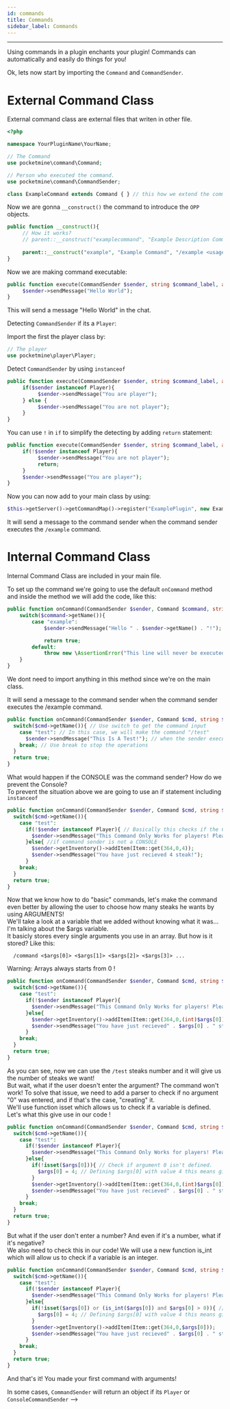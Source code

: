 ```yaml
---
id: commands
title: Commands
sidebar_label: Commands
---
```

___
Using commands in a plugin enchants your plugin! Commands can automatically and easily do things for you!  

Ok, lets now start by importing the `Command` and `CommandSender`.

# External Command Class

External command class are external files that writen in other file.

```php
<?php

namespace YourPluginName\YourName;

// The Command
use pocketmine\command\Command;

// Person who executed the command.
use pocketmine\command\CommandSender;

class ExampleCommand extends Command { } // this how we extend the command class.
```

Now we are gonna `__construct()` the command to introduce the `OPP` objects.

```php
public function __construct(){
     // How it works?
     // parent::__construct("examplecommand", "Example Description Command", "/examplecommand usage", ["example", "exampleCommandaliases"]);
     
     parent::__construct("example", "Example Command", "/example <usage>", ["ex","am","ple"]);
}
```

Now we are making command executable:

```php
public function execute(CommandSender $sender, string $command_label, array $args) :void {
     $sender->sendMessage("Hello World");
}
```

This will send a message "Hello World" in the chat.

Detecting `CommandSender` if its a `Player`:

Import the first the player class by:

```php
// The player
use pocketmine\player\Player;
```

Detect `CommandSender` by using `instanceof`

```php
public function execute(CommandSender $sender, string $command_label, array $args) :void {
     if($sender instanceof Player){
          $sender->sendMessage("You are player");
     } else {
          $sender->sendMessage("You are not player");
     }
}
```

You can use `!` in `if` to simplify the detecting by adding `return` statement:

```php
public function execute(CommandSender $sender, string $command_label, array $args) :void {
     if(!$sender instanceof Player){
          $sender->sendMessage("You are not player");
          return;
     }
     $sender->sendMessage("You are player");
}
```

Now you can now add to your main class by using:

```php
$this->getServer()->getCommandMap()->register("ExamplePlugin", new ExampleCommand());
```

It will send a message to the command sender when the command sender executes the `/example` command.

# Internal Command Class

Internal Command Class are included in your main file.

To set up the command we're going to use the default `onCommand` method and inside the method we will add the code, like this:

```php
public function onCommand(CommandSender $sender, Command $command, string $label, array $args) : bool{
    switch($command->getName()){
        case "example":
            $sender->sendMessage("Hello " . $sender->getName() . "!");

            return true;
        default:
            throw new \AssertionError("This line will never be executed");
    }
}
```

We dont need to import anything in this method since we're on the main class.

It will send a message to the command sender when the command sender executes the /example command.

```php
public function onCommand(CommandSender $sender, Command $cmd, string $label, array $args) : bool{
  switch($cmd->getName()){ // Use switch to get the command input
    case "test": // In this case, we will make the command "/test"
      $sender->sendMessage("This Is A Test!"); // when the sender execute the command it sends the sender a message that says "This Is A Test".
    break; // Use break to stop the operations
  }
  return true;
}
```
What would happen if the CONSOLE was the command sender? How do we prevent the Console?  
To prevent the situation above we are going to use an if statement including `instanceof`
```php
public function onCommand(CommandSender $sender, Command $cmd, string $label, array $args) : bool{
  switch($cmd->getName()){
    case "test":
      if(!$sender instanceof Player){ // Basically this checks if the Command Sender is NOT a player
        $sender->sendMessage("This Command Only Works for players! Please perform this command IN GAME!"); // For Console Command Sender
      }else{ //if command sender is not a CONSOLE
        $sender->getInventory()->addItem(Item::get(364,0,4));
        $sender->sendMessage("You have just recieved 4 steak!");
      }
    break;
  }
  return true;
}
```
Now that we know how to do "basic" commands, let's make the command even better by allowing the user to choose how many steaks he wants by using ARGUMENTS!  
We'll take a look at a variable that we added without knowing what it was... I'm talking about the $args variable.  
It basicly stores every single arguments you use in an array. But how is it stored? Like this:
```
  /command <$args[0]> <$args[1]> <$args[2]> <$args[3]> ...
```    
Warning: Arrays always starts from 0 !
```php
public function onCommand(CommandSender $sender, Command $cmd, string $label, array $args) : bool{
  switch($cmd->getName()){
    case "test":
      if(!$sender instanceof Player){
        $sender->sendMessage("This Command Only Works for players! Please perform this command IN GAME!");
      }else{
        $sender->getInventory()->addItem(Item::get(364,0,(int)$args[0])); // We choose the first argument as the count !
        $sender->sendMessage("You have just recieved" . $args[0] . " steak!");
      }
    break;
  }
  return true;
}
```
As you can see, now we can use the `/test` steaks number and it will give us the number of steaks we want!  
But wait, what if the user doesn't enter the argument? The command won't work! To solve that issue, we need to add a parser to check if no argument "0" was entered, and if that's the case, "creating" it.  
We'll use function isset which allows us to check if a variable is defined. Let's what this give use in our code !  
```php
public function onCommand(CommandSender $sender, Command $cmd, string $label, array $args) : bool{
  switch($cmd->getName()){
    case "test":
      if(!$sender instanceof Player){
        $sender->sendMessage("This Command Only Works for players! Please perform this command IN GAME!");
      }else{
        if(!isset($args[0])){ // Check if argument 0 isn't defined.
          $args[0] = 4; // Defining $args[0] with value 4 this means giving the player 4 steaks
        }
        $sender->getInventory()->addItem(Item::get(364,0,(int)$args[0]));
        $sender->sendMessage("You have just recieved" . $args[0] . " steak!");
      }
    break;
  }
  return true;
}
```
But what if the user don't enter a number? And even if it's a number, what if it's negative?  
We also need to check this in our code! We will use a new function is_int which will allow us to check if a variable is an integer.  
```php
public function onCommand(CommandSender $sender, Command $cmd, string $label, array $args) : bool{
  switch($cmd->getName()){
    case "test":
      if(!$sender instanceof Player){
        $sender->sendMessage("This Command Only Works for players! Please perform this command IN GAME!");
      }else{
        if(!isset($args[0]) or (is_int($args[0]) and $args[0] > 0)){ // Check if argument 0 is an integer and is more than 0.
          $args[0] = 4; // Defining $args[0] with value 4 this means giving the player 4 steaks
        }
        $sender->getInventory()->addItem(Item::get(364,0,$args[0]));
        $sender->sendMessage("You have just recieved" . $args[0] . " steak!");
      }
    break;
  }
  return true;
}
```
And that's it! You made your first command with arguments!

In some cases, `CommandSender` will return an object if its `Player` or `ConsoleCommandSender`
-->
